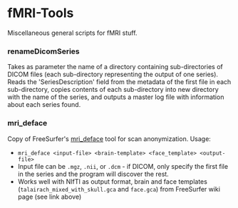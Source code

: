 # fMRI-Tools
Miscellaneous general scripts for fMRI stuff.

### renameDicomSeries
Takes as parameter the name of a directory containing sub-directories of DICOM files (each sub-directory representing the output of one series).
Reads the 'SeriesDescription' field from the metadata of the first file in each sub-directory, copies contents of each sub-directory into new directory with the name of the series, and outputs a master log file with information about each series found.

### mri_deface
Copy of FreeSurfer's [mri\_deface](https://surfer.nmr.mgh.harvard.edu/fswiki/mri_deface) tool for scan anonymization.
Usage:
- `mri_deface <input-file> <brain-template> <face_template> <output-file>`
- Input file can be `.mgz`, `.nii`, or `.dcm` - if DICOM, only specify the first file in the series and the program will discover the rest.
- Works well with NIfTI as output format, brain and face templates (`talairach_mixed_with_skull.gca` and `face.gca`) from FreeSurfer wiki page (see link above)

